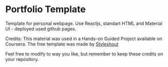 # Portfolio Template
Template for personal webpage. Use Reactjs, standart HTML and Material UI - deployed used github pages. 


Credits: 
This material was used in a Hands-on Guided Project available on Coursera. 
The free template was made by [Styleshout](https://www.styleshout.com/free-templates/ceevee/)

Feel free to modify to way you like, but remember to keep these credits on your repository. 